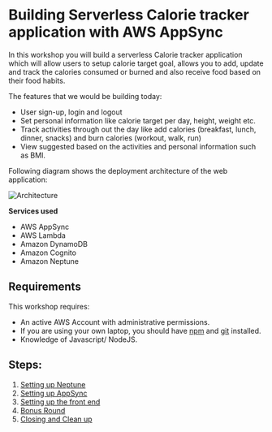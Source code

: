 # Building Serverless Calorie tracker application with AWS AppSync

In this workshop you will build a serverless Calorie tracker application which will allow users to setup calorie target goal, allows you to add, update and track the calories consumed or burned and also receive food based on their food habits.

The features that we would be building today:
- User sign-up, login and logout
- Set personal information like calorie target per day, height, weight etc.
- Track activities through out the day like add calories (breakfast, lunch, dinner, snacks) and burn calories (workout, walk, run)
- View suggested based on the activities and personal information such as BMI.

Following diagram shows the deployment architecture of the web application:

![Architecture](aws-appsync-calorie-tracker-workshop/images/architecture.png)

**Services used**
- AWS AppSync
- AWS Lambda
- Amazon DynamoDB
- Amazon Cognito
- Amazon Neptune

## Requirements

This workshop requires:

- An active AWS Account with administrative permissions.
- If you are using your own laptop, you should have [npm](https://docs.npmjs.com/getting-started/installing-node) and [git](https://git-scm.com/book/en/v2/Getting-Started-Installing-Git) installed.
- Knowledge of Javascript/ NodeJS.


## Steps:

1. [Setting up Neptune](1_neptune_stack/README.md)
2. [Setting up AppSync](2_appsync_stack/README.md)
3. [Setting up the front end](3_frontend/README.md)
4. [Bonus Round](4_bonus_round/README.md)
5. [Closing and Clean up](5_closing_and_clean_up/README.md)
